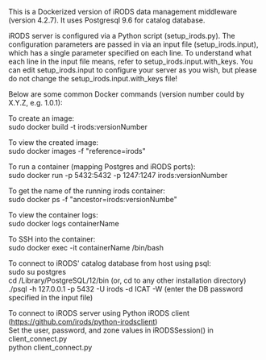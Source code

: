 This is a Dockerized version of iRODS data management middleware (version 4.2.7). It uses Postgresql 9.6 for catalog database.

iRODS server is configured via a Python script (setup_irods.py). The configuration parameters are passed in via 
an input file (setup_irods.input), which has a single parameter specified on each line. To understand what each line in 
the input file means, refer to setup_irods.input.with_keys. You can edit setup_irods.input to configure your server as you wish, 
but please do not change the setup_irods.input.with_keys file!

Below are some common Docker commands (version number could by X.Y.Z, e.g. 1.0.1):

To create an image:\
    sudo docker build -t irods:versionNumber

To view the created image:\
    sudo docker images -f "reference=irods"

To run a container (mapping Postgres and iRODS ports):\
    sudo docker run -p 5432:5432 -p 1247:1247 irods:versionNumber

To get the name of the running irods container:\
    sudo docker ps -f "ancestor=irods:versionNumbe"

To view the container logs:\
    sudo docker logs containerName

To SSH into the container:\
    sudo docker exec -it containerName /bin/bash

To connect to iRODS' catalog database from host using psql:\
    sudo su postgres\
    cd /Library/PostgreSQL/12/bin (or, cd to any other installation directory)\
    ./psql -h 127.0.0.1 -p 5432 -U irods -d ICAT -W (enter the DB password specified in the input file)

To connect to iRODS server using Python iRODS client (https://github.com/irods/python-irodsclient) \
    Set the user, password, and zone values in iRODSSession() in client_connect.py\
    python client_connect.py

